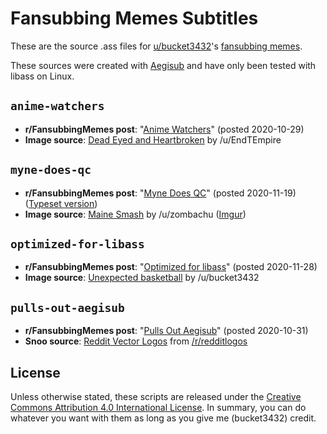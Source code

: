 # Fansubbing Memes Subtitles

These are the source .ass files for [u/bucket3432](https://www.reddit.com/user/bucket3432)'s [fansubbing memes](https://www.reddit.com/r/FansubbingMemes/search?q=author%3Abucket3432&restrict_sr=on&sort=new&t=all).

These sources were created with [Aegisub](http://www.aegisub.org/) and have only been tested with libass on Linux.

## `anime-watchers`

* **r/FansubbingMemes post**: "[Anime Watchers](https://www.reddit.com/r/FansubbingMemes/comments/jldhln/anime_watchers/)" (posted 2020-10-29)
* **Image source**: [Dead Eyed and Heartbroken](https://www.reddit.com/r/animemebank/comments/dxvtzm/template_dead_eyed_and_heartbroken_original_image/) by /u/EndTEmpire

## `myne-does-qc`

* **r/FansubbingMemes post**: "[Myne Does QC](https://www.reddit.com/r/FansubbingMemes/comments/jwunwp/myne_does_qc/)" (posted 2020-11-19) ([Typeset version](https://www.reddit.com/user/bucket3432/comments/jwunxn/myne_does_qc_typeset_version/))
* **Image source**: [Maine Smash](https://www.reddit.com/r/Animemes/comments/dfma43/maine_smash/f345ux0/) by /u/zombachu ([Imgur](https://imgur.com/O7iF16x))

## `optimized-for-libass`

* **r/FansubbingMemes post**: "[Optimized for libass](https://www.reddit.com/r/FansubbingMemes/comments/k2izn1/optimized_for_libass/)" (posted 2020-11-28)
* **Image source**: [Unexpected basketball](https://www.reddit.com/r/animemebank/comments/e1a0kx/template_unexpected_basketball/) by /u/bucket3432

## `pulls-out-aegisub`

* **r/FansubbingMemes post**: "[Pulls Out Aegisub](https://www.reddit.com/r/FansubbingMemes/comments/jiri7o/pulls_out_aegisub/)" (posted 2020-10-31)
* **Snoo source**: [Reddit Vector Logos](https://www.dropbox.com/s/jvykkm6imqbkhn5/reddit_vector_logos.zip?dl=0) from [/r/redditlogos](https://www.reddit.com/r/redditlogos)

## License

Unless otherwise stated, these scripts are released under the [Creative Commons Attribution 4.0 International License](https://creativecommons.org/licenses/by/4.0/).
In summary, you can do whatever you want with them as long as you give me (bucket3432) credit.
